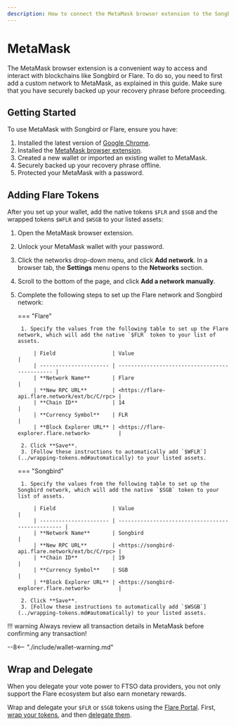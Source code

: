 ```yaml
---
description: How to connect the MetaMask browser extension to the Songbird or Flare networks
---
```


# MetaMask

The MetaMask browser extension is a convenient way to access and interact with blockchains like Songbird or Flare.
To do so, you need to first add a custom network to MetaMask, as explained in this guide.
Make sure that you have securely backed up your recovery phrase before proceeding.

## Getting Started

To use MetaMask with Songbird or Flare, ensure you have:

1. Installed the latest version of [Google Chrome](https://www.google.com/chrome/).
2. Installed the [MetaMask browser extension](https://metamask.io/download).
3. Created a new wallet or imported an existing wallet to MetaMask.
4. Securely backed up your recovery phrase offline.
5. Protected your MetaMask with a password.

## Adding Flare Tokens

After you set up your wallet, add the native tokens `$FLR` and `$SGB` and the wrapped tokens `$WFLR` and `$WSGB` to your listed assets:

1. Open the MetaMask browser extension.
2. Unlock your MetaMask wallet with your password.
3. Click the networks drop-down menu, and click **Add network**. In a browser tab, the **Settings** menu opens to the **Networks** section.
4. Scroll to the bottom of the page, and click **Add a network manually**.
5. Complete the following steps to set up the Flare network and Songbird network:

    === "Flare"

        1. Specify the values from the following table to set up the Flare network, which will add the native `$FLR` token to your list of assets.

            | Field                  | Value                                          |
            | ---------------------- | ---------------------------------------------- |
            | **Network Name**       | Flare                                          |
            | **New RPC URL**        | <https://flare-api.flare.network/ext/bc/C/rpc> |
            | **Chain ID**           | 14                                             |
            | **Currency Symbol**    | FLR                                            |
            | **Block Explorer URL** | <https://flare-explorer.flare.network>         |

        2. Click **Save**.
        3. [Follow these instructions to automatically add `$WFLR`](../wrapping-tokens.md#automatically) to your listed assets.

    === "Songbird"

        1. Specify the values from the following table to set up the Songbird network, which will add the native `$SGB` token to your list of assets.

            | Field                  | Value                                             |
            | ---------------------- | ------------------------------------------------- |
            | **Network Name**       | Songbird                                          |
            | **New RPC URL**        | <https://songbird-api.flare.network/ext/bc/C/rpc> |
            | **Chain ID**           | 19                                                |
            | **Currency Symbol**    | SGB                                               |
            | **Block Explorer URL** | <https://songbird-explorer.flare.network>         |

        2. Click **Save**.
        3. [Follow these instructions to automatically add `$WSGB`](../wrapping-tokens.md#automatically) to your listed assets.

!!! warning
    Always review all transaction details in MetaMask before confirming any transaction!

--8<-- "./include/wallet-warning.md"

## Wrap and Delegate

When you delegate your vote power to FTSO data providers, you not only support the Flare ecosystem but also earn monetary rewards.

Wrap and delegate your `$FLR` or `$SGB` tokens using the [Flare Portal](https://portal.flare.network/). First, [wrap your tokens](../wrapping-tokens.md), and then [delegate them](../delegation/managing-delegations.md#delegating-your-vote-power).
